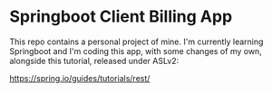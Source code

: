 # Springboot Client Billing App

This repo contains a personal project of mine. I'm currently learning Springboot and I'm coding this app, with some changes of my own, alongside this tutorial, released under ASLv2:

https://spring.io/guides/tutorials/rest/